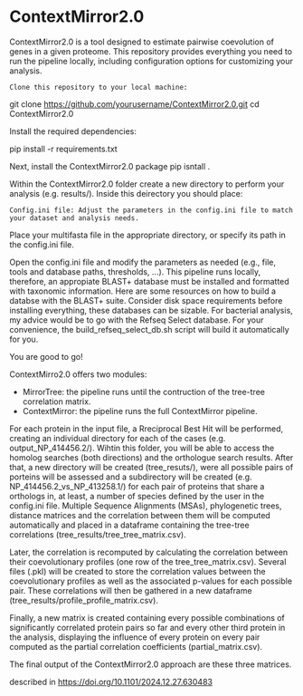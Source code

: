 # ContextMirror2.0 

ContextMirror2.0 is a tool designed to estimate pairwise coevolution of genes in a given proteome. This repository provides everything you need to run the pipeline locally, including configuration options for customizing your analysis.

    Clone this repository to your local machine:

git clone https://github.com/yourusername/ContextMirror2.0.git
cd ContextMirror2.0

Install the required dependencies:

pip install -r requirements.txt

Next, install the ContextMirror2.0 package
  pip isntall .

Within the ContextMirror2.0 folder create a new directory to perform your analysis (e.g. results/). Inside this deirectory you should place:

    Config.ini file: Adjust the parameters in the config.ini file to match your dataset and analysis needs.

Place your multifasta file in the appropriate directory, or specify its path in the config.ini file.

Open the config.ini file and modify the parameters as needed (e.g., file, tools and database paths, thresholds, ...). This pipeline runs locally, therefore, an appropiate BLAST+ database must be installed and formatted with taxonomic information. Here are some resources on how to build a databse with the BLAST+ suite. Consider disk space requirements before installing everything, these databases can be sizable. For bacterial analysis, my advice would be to go with the Refseq Select database. For your convenience, the build_refseq_select_db.sh script will build it automatically for you.

You are good to go!

ContextMirro2.0 offers two modules:
* MirrorTree: the pipeline runs until the contruction of the tree-tree correlation matrix.
* ContextMirror: the pipeline runs the full ContextMirror pipeline.

For each protein in the input file, a Rreciprocal Best Hit will be performed, creating an individual directory for each of the cases (e.g. output_NP_414456.2/). Wihtin this folder, you will be able to access the homolog searches (both directions) and the orthologue search results. After that, a new directory will be created (tree_resuts/), were all possible pairs of porteins will be assessed and a subdirectory will be created (e.g. NP_414456.2_vs_NP_413258.1/) for each pair of proteins that share a orthologs in, at least, a number of species defined by the user in the config.ini file. Multiple Sequence Alignments (MSAs), phylogenetic trees, distance matrices and the correlation between them will be computed automatically and placed in a dataframe containing the tree-tree correlations (tree_results/tree_tree_matrix.csv).

Later, the correlation is recomputed by calculating the correlation between their coevolutionary profiles (one row of the tree_tree_matrix.csv). Several files (.pkl) will be created to store the correlation values between the coevolutionary profiles as well as the associated p-values for each possible pair. These correlations will then be gathered in a new dataframe (tree_results/profile_profile_matrix.csv).

Finally, a new matrix is created containing every possible combinations of significantly correlated protein pairs so far and every other third protein in the analysis, displaying the influence of every protein on every pair computed as the partial correlation coefficients (partial_matrix.csv).

The final output of the ContextMirror2.0 approach are these three matrices. 









described in https://doi.org/10.1101/2024.12.27.630483


